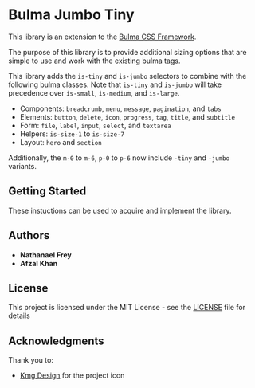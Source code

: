 # Bulma Jumbo Tiny

This library is an extension to the [Bulma CSS Framework](https://bulma.io). 

The purpose of this library is to provide additional sizing options that are simple to use and work with the existing bulma tags.

This library adds the `is-tiny` and `is-jumbo` selectors to combine with the following bulma classes. Note that `is-tiny` and `is-jumbo` will take precedence over `is-small`, `is-medium`, and `is-large`.

* Components: `breadcrumb`, `menu`, `message`, `pagination`, and `tabs`
* Elements: `button`, `delete`, `icon`, `progress`, `tag`, `title`, and `subtitle`
* Form: `file`, `label`, `input`, `select`, and `textarea`
* Helpers: `is-size-1` to `is-size-7`
* Layout: `hero` and `section`

Additionally, the `m-0` to `m-6`, `p-0` to `p-6` now include `-tiny` and `-jumbo` variants.

## Getting Started

These instuctions can be used to acquire and implement the library.



## Authors

* **Nathanael Frey**
* **Afzal Khan**

## License

This project is licensed under the MIT License - see the [LICENSE](LICENSE) file for details

## Acknowledgments

Thank you to:

* [Kmg Design](https://www.iconfinder.com/kmgdesignid) for the project icon
